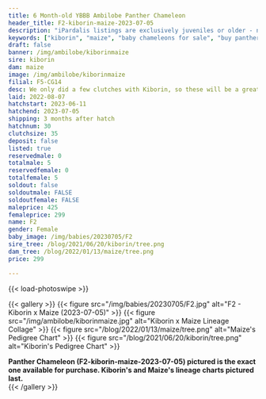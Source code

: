 ```yaml
---
title: 6 Month-old YBBB Ambilobe Panther Chameleon
header_title: F2-kiborin-maize-2023-07-05
description: "iPardalis listings are exclusively juveniles or older - no hatchlings or eggs - we do not sell juveniles under 12 grams of weight regardless of their age. Every iPardalis Panther Chameleon has a life-long guarantee. Whatever issue you encounter, even years later, we want to be part of the solution. Keep in touch, and we will ensure that you have a positive experience."
keywords: ["kiborin", "maize", "baby chameleons for sale", "buy panther chameleon", "panther for sale", "panther chameleon price", "ambilobe panther chameleon"]
draft: false
banner: /img/ambilobe/kiborinmaize
sire: kiborin
dam: maize
image: /img/ambilobe/kiborinmaize
filial: F5-CG14
desc: We only did a few clutches with Kiborin, so these will be a great ybbb option from a limited gene pool
laid: 2022-08-07
hatchstart: 2023-06-11
hatchend: 2023-07-05
shipping: 3 months after hatch
hatchnum: 30
clutchsize: 35
deposit: false
listed: true
reservedmale: 0
totalmale: 5
reservedfemale: 0
totalfemale: 5
soldout: false
soldoutmale: FALSE
soldoutfemale: FALSE
maleprice: 425
femaleprice: 299
name: F2
gender: Female
baby_image: /img/babies/20230705/F2
sire_tree: /blog/2021/06/20/kiborin/tree.png
dam_tree: /blog/2022/01/13/maize/tree.png
price: 299

---
```


{{< load-photoswipe >}}

{{< gallery >}}
  {{< figure src="/img/babies/20230705/F2.jpg" alt="F2 - Kiborin x Maize (2023-07-05)" >}}
  {{< figure src="/img/ambilobe/kiborinmaize.jpg" alt="Kiborin x Maize Lineage Collage" >}}
  {{< figure src="/blog/2022/01/13/maize/tree.png" alt="Maize's Pedigree Chart" >}}
  {{< figure src="/blog/2021/06/20/kiborin/tree.png" alt="Kiborin's Pedigree Chart" >}}
  <figcaption><strong>Panther Chameleon (F2-kiborin-maize-2023-07-05) pictured is the exact one available for purchase. Kiborin's  and Maize's lineage charts pictured last.</strong></figcaption>
{{< /gallery >}}
